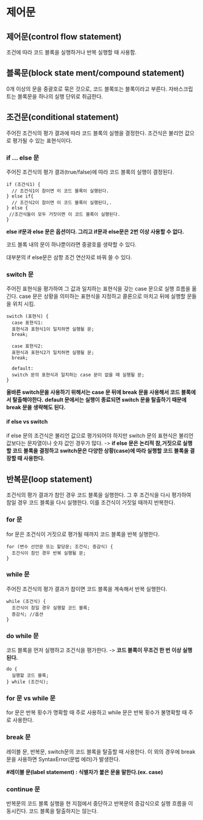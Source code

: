 # 제어문

## 제어문(control flow statement)
조건에 따라 코드 블록을 실행하거나 반복 실행할 때 사용함.

## 블록문(block state ment/compound statement)
0개 이상의 문을 중괄호로 묶은 것으로, 코드 블록또는 블록이라고 부른다.
자바스크립트는 블록문을 하나의 실행 단위로 취급한다.

## 조건문(conditional statement)
주어진 조건식의 평가 결과에 따라 코드 블록의 실행을 결정한다.
조건식은 불리언 값으로 평가될 수 있는 표현식이다.

### if ... else 문
주어진 조건식의 평가 결과(true/false)에 따라 코드 블록의 실행이 결정된다.
```
if (조건식1) {
  // 조건식1이 참이면 이 코드 블록이 실행된다.
} else if{
  // 조건식2이 참이면 이 코드 블록이 실행된다,.
} else {
 //조건식들이 모두 거짓이면 이 코드 블록이 실행된다.
}
```
**else if문과 else 문은 옵션이다. 그리고 if문과 else문은 2번 이상 사용할 수 없다.**

코드 블록 내의 문이 하나뿐이라면 중괄호를 생략할 수 있다.

대부분의 if else문은 삼항 조건 연산자로 바꿔 쓸 수 있다.

### switch 문
주어진 표현식을 평가하여 그 값과 일치하는 표현식을 갖는 case 문으로 실행 흐름을 옮긴다.
case 문은 상황을 의미하는 표현식을 지정하고 콜론으로 마치고 뒤에 실행할 문들을 위치 시킴.
```
switch (표현식) {
  case 표현식1:
  표현식과 표현식1이 일치하면 실행될 문;
  break;
  
  case 표현식2:
  표현식과 표현식2가 일치하면 실행될 문;
  break;
  
  default:
  switch 문의 표현식과 일치하는 case 문이 없을 때 실행될 문;
}
```

**올바른 switch문을 사용하기 위해서는 case 문 뒤에 break 문을 사용해서 코드 블록에서 탈출해야한다.**
**default 문에서는 실행이 종료되면 switch 문을 탈출하기 때문에 break 문을 생략해도 된다.**

#### if else vs switch
if else 문의 조건식은 불리언 값으로 평가되어야 하지만 switch 문의 표현식은 불리언 값보다는 문자열이나 숫자 값인 경우가 많다.
-> **if else 문은 논리적 참,거짓으로 실행할 코드 블록을 결정하고 switch문은 다양한 상황(case)에 따라 실행할 코드 블록을 결장할 때 사용한다.**

## 반복문(loop statement)
조건식의 평가 결과가 참인 경우 코드 블록을 실행한다.
그 후 조건식을 다시 평가하여 참일 경우 코드 블록을 다시 실행한다.
이를 조건식이 거짓일 때까지 반복한다.

### for 문
for 문은 조건식이 거짓으로 평가될 때까지 코드 블록을 반복 실행한다.
```
for (변수 선언문 또는 할당문; 조건식; 증감식) {
  조건식이 참인 경우 반복 실행될 문;
}
```

### while 문
주어진 조건식의 평가 결과가 참이면 코드 블록을 계속해서 반복 실행한다.
```
while (조건식) {
  조건식이 참일 경우 실행할 코드 블록;
  증감식; //옵션
}
```
### do while 문
코드 블록을 먼저 실행하고 조건식을 평가한다.
-> **코드 블록이 무조건 한 번 이상 실행된다.**
```
do {
  실행할 코드 블록;
} while (조건식);
```

### for 문 vs while 문
for 문은 반복 횟수가 명확할 때 주로 사용하고 while 문은 반복 횟수가 불명확할 때 주로 사용한다.

### break 문
레이블 문, 반복문, switch문의 코드 블록을 탈출할 때 사용한다. 이 외의 경우에 break 문을 사용하면 SyntaxError(문법 에러)가 발생한다.

**#레이블 문(label statement) : 식별자가 붙은 문을 말한다.(ex. case)**

### continue 문
반복문의 코드 블록 실행을 현 지점에서 중단하고 반복문의 증감식으로 실행 흐름을 이동시킨다.
코드 블록을 탈출하지는 않는다.
